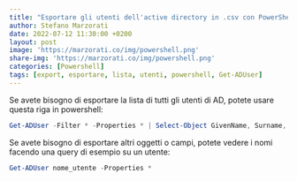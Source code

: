 ```yaml
---
title: "Esportare gli utenti dell'active directory in .csv con PowerShell"
author: Stefano Marzorati
date: 2022-07-12 11:30:00 +0200
layout: post
image: 'https://marzorati.co/img/powershell.png'
share-img: 'https://marzorati.co/img/powershell.png'
categories: [Powershell]
tags: [export, esportare, lista, utenti, powershell, Get-ADUser]
---
```

Se avete bisogno di esportare la lista di tutti gli utenti di AD, potete usare questa riga in powershell:
~~~powershell
Get-ADUser -Filter * -Properties * | Select-Object GivenName, Surname, Email, Department | export-csv -path c:\temp\userexport.csv
~~~

Se avete bisogno di esportare altri oggetti o campi, potete vedere i nomi facendo una query di esempio su un utente:   
~~~powershell
Get-ADUser nome_utente -Properties *
~~~